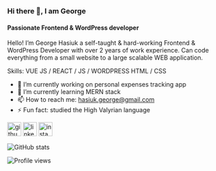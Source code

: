 ### Hi there 👋, I am George
#### Passionate Frontend & WordPress developer
Hello! I’m George Hasiuk a self-taught & hard-working Frontend & WordPress Developer with over 2 years of work experience. Can code everything from a small website to a large scalable WEB application. 

Skills: VUE JS / REACT / JS / WORDPRESS  HTML / CSS

- 🔭 I’m currently working on personal expenses tracking app 
- 🌱 I’m currently learning MERN stack 
- 📫 How to reach me: hasiuk.george@gmail.com 
- ⚡ Fun fact: studied the High Valyrian language 


[<img src='https://cdn.jsdelivr.net/npm/simple-icons@3.0.1/icons/github.svg' alt='github' height='32'>](https://github.com/yugako)  [<img src='https://cdn.jsdelivr.net/npm/simple-icons@3.0.1/icons/linkedin.svg' alt='linkedin' height='32'>](https://www.linkedin.com/in/yurii-koltso/)  [<img src='https://cdn.jsdelivr.net/npm/simple-icons@3.0.1/icons/instagram.svg' alt='instagram' height='32'>](https://www.instagram.com/yurko_hasiuk/)   

![GitHub stats](https://github-readme-stats.vercel.app/api?username=yugako&show_icons=true)  

![Profile views](https://gpvc.arturio.dev/yugako)  

